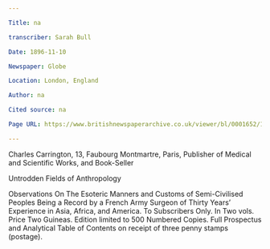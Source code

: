 ```yaml
---

Title: na

transcriber: Sarah Bull

Date: 1896-11-10

Newspaper: Globe

Location: London, England

Author: na

Cited source: na

Page URL: https://www.britishnewspaperarchive.co.uk/viewer/bl/0001652/18961110/097/0008

---
```


Charles Carrington, 13, Faubourg Montmartre, Paris, Publisher of Medical and Scientific Works, and Book-Seller

Untrodden Fields of Anthropology

Observations On The Esoteric Manners and Customs of Semi-Civilised Peoples Being a Record by a French Army Surgeon of Thirty Years’ Experience in Asia, Africa, and America. To Subscribers Only. In Two vols. Price Two Guineas. Edition limited to 500 Numbered Copies. Full Prospectus and Analytical Table of Contents on receipt of three penny stamps (postage).
